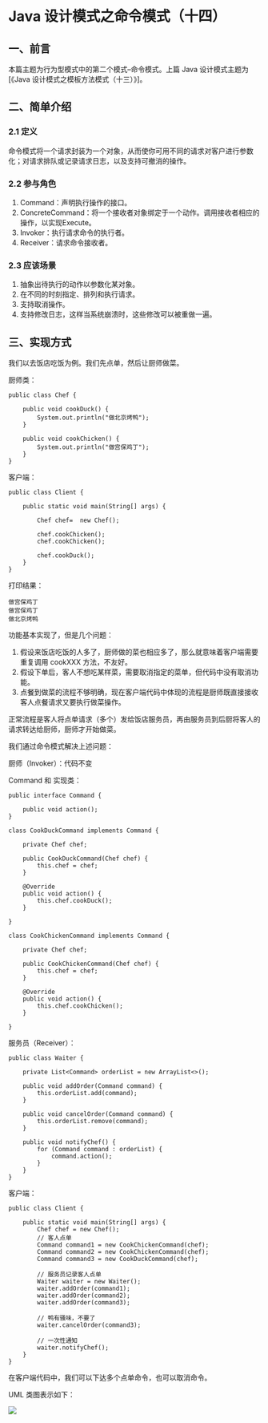 # Java 设计模式之命令模式（十四）



## 一、前言

本篇主题为行为型模式中的第二个模式–命令模式。上篇 Java 设计模式主题为[《Java 设计模式之模板方法模式（十三）》]。

## 二、简单介绍

### 2.1 定义

命令模式将一个请求封装为一个对象，从而使你可用不同的请求对客户进行参数化；对请求排队或记录请求日志，以及支持可撤消的操作。

### 2.2 参与角色

1. Command：声明执行操作的接口。
2. ConcreteCommand：将一个接收者对象绑定于一个动作。调用接收者相应的操作，以实现Execute。
3. Invoker：执行请求命令的执行者。
4. Receiver：请求命令接收者。

### 2.3 应该场景

1. 抽象出待执行的动作以参数化某对象。
2. 在不同的时刻指定、排列和执行请求。
3. 支持取消操作。
4. 支持修改日志，这样当系统崩溃时，这些修改可以被重做一遍。

## 三、实现方式

我们以去饭店吃饭为例。我们先点单，然后让厨师做菜。

厨师类：

```
public class Chef {

    public void cookDuck() {
        System.out.println("做北京烤鸭");
    }
    
    public void cookChicken() {
        System.out.println("做宫保鸡丁");
    }
}

```

客户端：

```
public class Client {

    public static void main(String[] args) {
        
        Chef chef=  new Chef();
        
        chef.cookChicken();
        chef.cookChicken();
        
        chef.cookDuck();
    }
}

```

打印结果：

```
做宫保鸡丁
做宫保鸡丁
做北京烤鸭

```

功能基本实现了，但是几个问题：

1. 假设来饭店吃饭的人多了，厨师做的菜也相应多了，那么就意味着客户端需要重复调用 cookXXX 方法，不友好。
2. 假设下单后，客人不想吃某样菜，需要取消指定的菜单，但代码中没有取消功能。
3. 点餐到做菜的流程不够明确，现在客户端代码中体现的流程是厨师既直接接收客人点餐请求又要执行做菜操作。

正常流程是客人将点单请求（多个）发给饭店服务员，再由服务员到后厨将客人的请求转达给厨师，厨师才开始做菜。

我们通过命令模式解决上述问题：

厨师（Invoker）：代码不变

Command 和 实现类：

```
public interface Command {

    public void action();
}

class CookDuckCommand implements Command {
    
    private Chef chef;
    
    public CookDuckCommand(Chef chef) {
        this.chef = chef;
    }

    @Override
    public void action() {
        this.chef.cookDuck();
    }
    
}

class CookChickenCommand implements Command {
    
    private Chef chef;
    
    public CookChickenCommand(Chef chef) {
        this.chef = chef;
    }

    @Override
    public void action() {
        this.chef.cookChicken();
    }
    
}

```

服务员（Receiver）：

```
public class Waiter {

    private List<Command> orderList = new ArrayList<>();
    
    public void addOrder(Command command) {
        this.orderList.add(command);
    }
    
    public void cancelOrder(Command command) {
        this.orderList.remove(command);
    }
    
    public void notifyChef() {
        for (Command command : orderList) {
            command.action();
        }
    }
}

```

客户端：

```
public class Client {

    public static void main(String[] args) {
        Chef chef = new Chef();
        // 客人点单
        Command command1 = new CookChickenCommand(chef);
        Command command2 = new CookChickenCommand(chef);
        Command command3 = new CookDuckCommand(chef);
        
        // 服务员记录客人点单
        Waiter waiter = new Waiter();
        waiter.addOrder(command1);
        waiter.addOrder(command2);
        waiter.addOrder(command3);
        
        // 鸭有骚味，不要了
        waiter.cancelOrder(command3);
        
        // 一次性通知
        waiter.notifyChef();
    }
}

```

在客户端代码中，我们可以下达多个点单命令，也可以取消命令。

UML 类图表示如下：

[![](http://images.extlight.com/gof-14.jpg)](http://images.extlight.com/gof-14.jpg)

